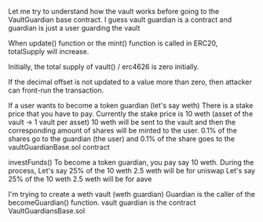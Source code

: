 Let me try to understand how the vault works before going to the VaultGuardian base contract.
I guess vault guardian is a contract and guardian is just a user guarding the vault


When update() function or the mint() function is called in ERC20, totalSupply will increase.

Initially, the total supply of vault() / erc4626 is zero initially.

If the decimal offset is not updated to a value more than zero, then attacker can front-run the transaction.





If a user wants to become a token guardian (let's say weth)
There is a stake price that you have to pay. Currently the stake price is 10 weth (asset of the vault -> 1 vault per asset) 
10 weth will be sent to the vault and then the corresponding amount of shares will be minted to the user. 0.1% of the shares go to the guardian (the user) and 0.1% of the share goes to the vaultGuardianBase.sol contract

investFunds()
To become a token guardian, you pay say 10 weth.
During the process,
Let's say 25% of the 10 weth 2.5 weth will be for uniswap
Let's say 25% of the 10 weth 2.5 weth will be for aave




I'm trying to create a weth vault (weth guardian)
Guardian is the caller of the becomeGuardian() function.
vault guardian is the contract VaultGuardiansBase.sol


































